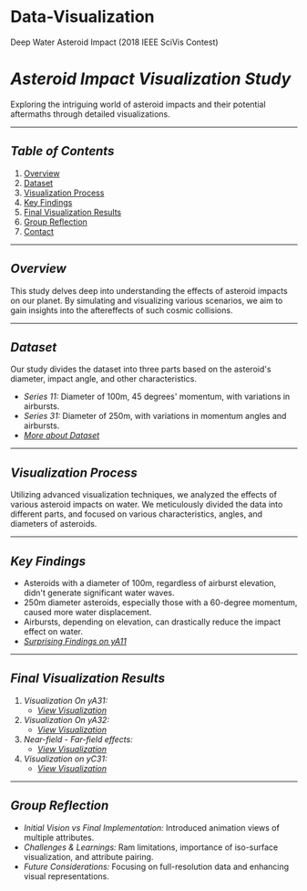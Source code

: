 # Data-Visualization
Deep Water Asteroid Impact (2018 IEEE SciVis Contest)

# *Asteroid Impact Visualization Study*

Exploring the intriguing world of asteroid impacts and their potential aftermaths through detailed visualizations.

---

## *Table of Contents*

1. [Overview](#overview)
2. [Dataset](#dataset)
3. [Visualization Process](#visualization-process)
4. [Key Findings](#key-findings)
5. [Final Visualization Results](#final-visualization-results)
6. [Group Reflection](#group-reflection)
7. [Contact](#contact)

---

## *Overview*

This study delves deep into understanding the effects of asteroid impacts on our planet. By simulating and visualizing various scenarios, we aim to gain insights into the aftereffects of such cosmic collisions.

---

## *Dataset*

Our study divides the dataset into three parts based on the asteroid's diameter, impact angle, and other characteristics. 

- *Series 11:* Diameter of 100m, 45 degrees' momentum, with variations in airbursts.
- *Series 31:* Diameter of 250m, with variations in momentum angles and airbursts.
- [*More about Dataset*](https://oceans11.lanl.gov/deepwaterimpact/)

---

## *Visualization Process*

Utilizing advanced visualization techniques, we analyzed the effects of various asteroid impacts on water. We meticulously divided the data into different parts, and focused on various characteristics, angles, and diameters of asteroids.

---

## *Key Findings*

- Asteroids with a diameter of 100m, regardless of airburst elevation, didn't generate significant water waves.
- 250m diameter asteroids, especially those with a 60-degree momentum, caused more water displacement.
- Airbursts, depending on elevation, can drastically reduce the impact effect on water.
- [*Surprising Findings on yA11*](https://youtu.be/t9Mg24F1_So)

---

## *Final Visualization Results*

1. *Visualization On yA31:* 
    - [*View Visualization*](https://youtu.be/y8hhYj9Gerg)
2. *Visualization On yA32:* 
    - [*View Visualization*](https://youtu.be/aKjL5YP2-4Y)
3. *Near-field - Far-field effects:* 
    - [*View Visualization*](https://youtu.be/y8hhYj9Gerg)
4. *Visualization on yC31:* 
    - [*View Visualization*](https://youtu.be/-jqfJfgQ7S0)

---

## *Group Reflection*

- *Initial Vision vs Final Implementation:* Introduced animation views of multiple attributes.
- *Challenges & Learnings:* Ram limitations, importance of iso-surface visualization, and attribute pairing.
- *Future Considerations:* Focusing on full-resolution data and enhancing visual representations.
